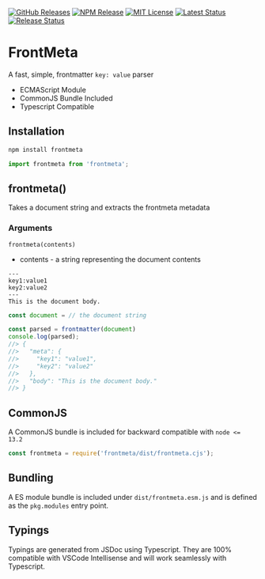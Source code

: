 [![GitHub Releases](https://img.shields.io/github/release/vanillaes/frontmeta.svg)](https://github.com/vanillaes/frontmeta/releases)
[![NPM Release](https://img.shields.io/npm/v/frontmeta.svg)](https://www.npmjs.com/package/frontmeta)
[![MIT License](https://img.shields.io/badge/license-MIT-blue.svg)](https://raw.githubusercontent.com/vanillaes/frontmeta/master/LICENSE)
[![Latest Status](https://github.com/vanillaes/frontmeta/workflows/Latest/badge.svg)](https://github.com/vanillaes/frontmeta/actions)
[![Release Status](https://github.com/vanillaes/frontmeta/workflows/Release/badge.svg)](https://github.com/vanillaes/frontmeta/actions)

# FrontMeta

A fast, simple, frontmatter `key: value` parser

- ECMAScript Module
- CommonJS Bundle Included
- Typescript Compatible

## Installation

```sh
npm install frontmeta
```

```javascript
import frontmeta from 'frontmeta';
```

## frontmeta()

Takes a document string and extracts the frontmeta metadata

### Arguments

```frontmeta(contents)```

- contents - a string representing the document contents

```
---
key1:value1
key2:value2
---
This is the document body.
```

```javascript
const document = // the document string

const parsed = frontmatter(document)
console.log(parsed);
//> {
//>   "meta": {
//>     "key1": "value1",
//>     "key2": "value2"
//>   },
//>   "body": "This is the document body."
//> }
```
## CommonJS

A CommonJS bundle is included for backward compatible with `node <= 13.2`

```javascript
const frontmeta = require('frontmeta/dist/frontmeta.cjs');
```

## Bundling

A ES module bundle is included under `dist/frontmeta.esm.js` and is defined as the `pkg.modules` entry point.

## Typings

Typings are generated from JSDoc using Typescript. They are 100% compatible with VSCode Intellisense and will work seamlessly with Typescript.